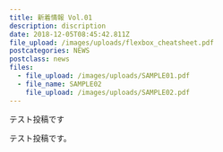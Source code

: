 ```yaml
---
title: 新着情報 Vol.01
description: discription
date: 2018-12-05T08:45:42.811Z
file_upload: /images/uploads/flexbox_cheatsheet.pdf
postcategories: NEWS
postclass: news
files:
  - file_upload: /images/uploads/SAMPLE01.pdf
  - file_name: SAMPLE02
    file_upload: /images/uploads/SAMPLE02.pdf
---
```

テスト投稿です

テスト投稿です。
